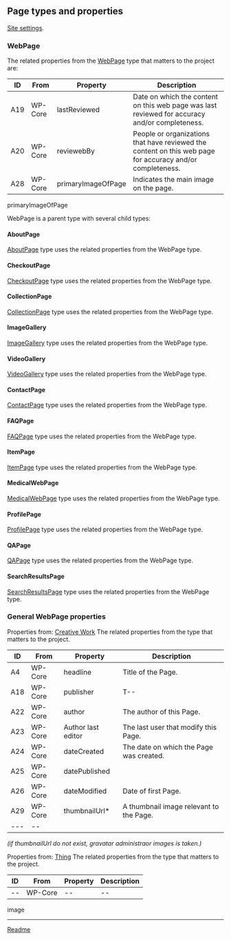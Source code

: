 ## Page types and properties

[Site settings](/doc/doc-conf-page.md).

### WebPage

The related properties from the [WebPage](https://schema.org/WebPage "https://schema.org/WebPage") type that matters to the project are:

| ID  | From    | Property           | Description                                                                                               |
| --- | ------- | ------------------ |---------------------------------------------------------------------------------------------------------- |
| A19 | WP-Core | lastReviewed       | Date on which the content on this web page was last reviewed for accuracy and/or completeness.            |
| A20 | WP-Core | reviewebBy         | People or organizations that have reviewed the content on this web page for accuracy and/or completeness. |
| A28 | WP-Core | primaryImageOfPage | Indicates the main image on the page.                                                                     |

primaryImageOfPage

WebPage is a parent type with several child types:

#### AboutPage

[AboutPage](https://schema.org/AboutPage "https://schema.org/AboutPage") type uses the related properties from the WebPage type.

#### CheckoutPage

[CheckoutPage](https://schema.org/CheckoutPage "https://schema.org/CheckoutPage") type uses the related properties from the WebPage type.

#### CollectionPage

[CollectionPage](https://schema.org/CollectionPage "https://schema.org/CollectionPage") type uses the related properties from the WebPage type.

#### ImageGallery

[ImageGallery](https://schema.org/ImageGallery "https://schema.org/ImageGallery") type uses the related properties from the WebPage type.

#### VideoGallery

[VideoGallery](https://schema.org/VideoGallery "https://schema.org/VideoGallery") type uses the related properties from the WebPage type.

#### ContactPage

[ContactPage](https://schema.org/ContactPage "https://schema.org/ContactPage") type uses the related properties from the WebPage type.

#### FAQPage

[FAQPage](https://schema.org/FAQPage "https://schema.org/FAQPage") type uses the related properties from the WebPage type.

#### ItemPage

[ItemPage](https://schema.org/ItemPage "https://schema.org/ItemPage") type uses the related properties from the WebPage type.

#### MedicalWebPage

[MedicalWebPage](https://schema.org/MedicalWebPage "https://schema.org/MedicalWebPage") type uses the related properties from the WebPage type.

#### ProfilePage

[ProfilePage](https://schema.org/ProfilePage "https://schema.org/ProfilePage") type uses the related properties from the WebPage type.

#### QAPage

[QAPage](https://schema.org/QAPage "https://schema.org/QAPage") type uses the related properties from the WebPage type.

#### SearchResultsPage

[SearchResultsPage](https://schema.org/SearchResultsPage "https://schema.org/SearchResultsPage") type uses the related properties from the WebPage type.

### General WebPage properties

Properties from: [Creative Work](https://schema.org/CreativeWork "https://schema.org/CreativeWork")
The related properties from the type that matters to the project.

| ID  | From    | Property           | Description                             |
| --- | ------- | ------------------ | --------------------------------------- |
| A4  | WP-Core | headline           | Title of the Page.                      |
| A18 | WP-Core | publisher          | T--                                     |
| A22 | WP-Core | author             | The author of this Page.                |
| A23 | WP-Core | Author last editor | The last user that modify this Page.    |
| A24 | WP-Core | dateCreated        | The date on which the Page was created. |
| A25 | WP-Core | datePublished      |
| A26 | WP-Core | dateModified       | Date of first Page.                     |
| A29 | WP-Core | thumbnailUrl*      | A thumbnail image relevant to the Page. |
| --- | --      |           |

*(if thumbnailUrl do not exist, gravatar administraor images is taken.)*

Properties from: [Thing](https://schema.org/Thing "https://schema.org/Thing")
The related properties from the type that matters to the project.

| ID | From    | Property | Description |
| -- | ------- | -------- | ----------- |
| -- | WP-Core | --       | --          |

image

---




[Readme](//Readme.md)
